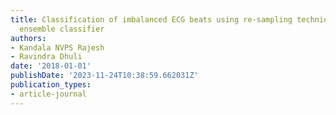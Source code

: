 ```yaml
---
title: Classification of imbalanced ECG beats using re-sampling techniques and AdaBoost
  ensemble classifier
authors:
- Kandala NVPS Rajesh
- Ravindra Dhuli
date: '2018-01-01'
publishDate: '2023-11-24T10:38:59.662031Z'
publication_types:
- article-journal
---
```

